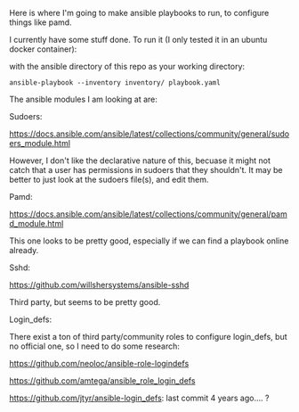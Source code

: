Here is where I'm going to make ansible playbooks to run, to configure things like pamd.



I currently have some stuff done. To run it (I only tested it in an ubuntu docker container): 

with the ansible directory of this repo as your working directory:

`ansible-playbook --inventory inventory/ playbook.yaml`






The ansible modules I am looking at are:


Sudoers:

<https://docs.ansible.com/ansible/latest/collections/community/general/sudoers_module.html>

However, I don't like the declarative nature of this, becuase it might not catch that a user has permissions in sudoers that they shouldn't. It may be better to just look at the sudoers file(s), and edit them.


Pamd:

<https://docs.ansible.com/ansible/latest/collections/community/general/pamd_module.html>

This one looks to be pretty good, especially if we can find a playbook online already.


Sshd:

<https://github.com/willshersystems/ansible-sshd>

Third party, but seems to be pretty good. 


Login_defs:

There exist a ton of third party/community roles to configure login_defs, but no official one, so I need to do some research:


<https://github.com/neoloc/ansible-role-logindefs> 

<https://github.com/amtega/ansible_role_login_defs>

<https://github.com/jtyr/ansible-login_defs>: last commit 4 years ago.... ?